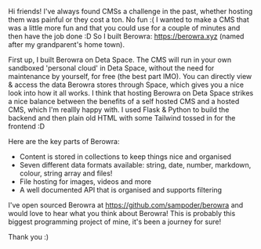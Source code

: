 Hi friends! I've always found CMSs a challenge in the past, whether hosting them was painful or they cost a ton. No fun :( I wanted to make a CMS that was a little more fun and that you could use for a couple of minutes and then have the job done :D So I built Berowra: https://berowra.xyz (named after my grandparent's home town).

First up, I built Berowra on Deta Space. The CMS will run in your own sandboxed 'personal cloud' in Deta Space, without the need for maintenance by yourself, for free (the best part IMO). You can directly view & access the data Berowra stores through Space, which gives you a nice look into how it all works. I think that hosting Berowra on Deta Space strikes a nice balance between the benefits of a self hosted CMS and a hosted CMS, which I'm reallly happy with. I used Flask & Python to build the backend and then plain old HTML with some Tailwind tossed in for the frontend :D

Here are the key parts of Berowra:

- Content is stored in collections to keep things nice and organised
- Seven different data formats available: string, date, number, markdown, colour, string array and files!
- File hosting for images, videos and more
- A well documented API that is organised and supports filtering 

I've open sourced Berowra at https://github.com/sampoder/berowra and would love to hear what you think about Berowra! This is probably this biggest programming project of mine, it's been a journey for sure!

Thank you :)

